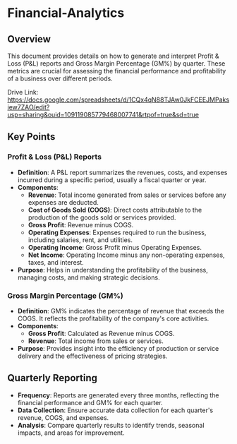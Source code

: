 # Financial-Analytics
## Overview

This document provides details on how to generate and interpret Profit & Loss (P&L) reports and Gross Margin Percentage (GM%) by quarter. These metrics are crucial for assessing the financial performance and profitability of a business over different periods.

Drive Link: https://docs.google.com/spreadsheets/d/1CQx4qN88TJAw0JkFCEEJMPaksiew7ZAO/edit?usp=sharing&ouid=109119085779468007741&rtpof=true&sd=true

## Key Points

### Profit & Loss (P&L) Reports

- **Definition**: A P&L report summarizes the revenues, costs, and expenses incurred during a specific period, usually a fiscal quarter or year.
- **Components**:
  - **Revenue**: Total income generated from sales or services before any expenses are deducted.
  - **Cost of Goods Sold (COGS)**: Direct costs attributable to the production of the goods sold or services provided.
  - **Gross Profit**: Revenue minus COGS.
  - **Operating Expenses**: Expenses required to run the business, including salaries, rent, and utilities.
  - **Operating Income**: Gross Profit minus Operating Expenses.
  - **Net Income**: Operating Income minus any non-operating expenses, taxes, and interest.
- **Purpose**: Helps in understanding the profitability of the business, managing costs, and making strategic decisions.

### Gross Margin Percentage (GM%)

- **Definition**: GM% indicates the percentage of revenue that exceeds the COGS. It reflects the profitability of the company's core activities.
- **Components**:
  - **Gross Profit**: Calculated as Revenue minus COGS.
  - **Revenue**: Total income from sales or services.
- **Purpose**: Provides insight into the efficiency of production or service delivery and the effectiveness of pricing strategies.

## Quarterly Reporting

- **Frequency**: Reports are generated every three months, reflecting the financial performance and GM% for each quarter.
- **Data Collection**: Ensure accurate data collection for each quarter's revenue, COGS, and expenses.
- **Analysis**: Compare quarterly results to identify trends, seasonal impacts, and areas for improvement.
